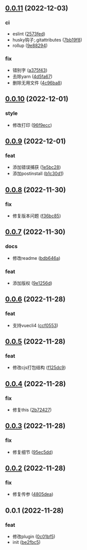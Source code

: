 ## [0.0.11](https://github.com/galaxy-s10/billd-html-webpack-plugin/compare/v0.0.10...v0.0.11) (2022-12-03)


### ci

* eslint ([2573fed](https://github.com/galaxy-s10/billd-html-webpack-plugin/commit/2573fed8e42c893d44490ec814729e318f93fa78))
* husky钩子;.gitattributes ([7bb19f8](https://github.com/galaxy-s10/billd-html-webpack-plugin/commit/7bb19f8b86b3e2bab5adf05ab324f763c3f0c510))
* rollup ([9e88294](https://github.com/galaxy-s10/billd-html-webpack-plugin/commit/9e8829430d7af591671e4466ec0f889018c31682))

### fix

* 错别字 ([a375f43](https://github.com/galaxy-s10/billd-html-webpack-plugin/commit/a375f43b35c57f952fce894ec4785272abfdb498))
* 去除yarn ([4d5fa67](https://github.com/galaxy-s10/billd-html-webpack-plugin/commit/4d5fa678084e808d997bfde9ea1f8966e738738b))
* 删除无用文件 ([4c96ba8](https://github.com/galaxy-s10/billd-html-webpack-plugin/commit/4c96ba89a8eeb6d9df0f6a98132fc426a3abdb26))



## [0.0.10](https://github.com/galaxy-s10/billd-html-webpack-plugin/compare/v0.0.9...v0.0.10) (2022-12-01)


### style

* 修改打印 ([96f9ecc](https://github.com/galaxy-s10/billd-html-webpack-plugin/commit/96f9ecc04e6535c046608a2a28df50ffb89f759b))



## [0.0.9](https://github.com/galaxy-s10/billd-html-webpack-plugin/compare/v0.0.8...v0.0.9) (2022-12-01)


### feat

* 添加错误捕获 ([1e5bc28](https://github.com/galaxy-s10/billd-html-webpack-plugin/commit/1e5bc288787204d0ad82aba2464ed2563260570a))
* 添加postinstall ([b1c30d1](https://github.com/galaxy-s10/billd-html-webpack-plugin/commit/b1c30d13e9b3978f43aeef551bf8af00d5b38bf1))



## [0.0.8](https://github.com/galaxy-s10/billd-html-webpack-plugin/compare/v0.0.7...v0.0.8) (2022-11-30)


### fix

* 修复版本问题 ([f36bc85](https://github.com/galaxy-s10/billd-html-webpack-plugin/commit/f36bc854f251b7c6e9ef8b7c85b9b2a171ad6719))



## [0.0.7](https://github.com/galaxy-s10/billd-html-webpack-plugin/compare/v0.0.6...v0.0.7) (2022-11-30)


### docs

* 修改readme ([bdb646a](https://github.com/galaxy-s10/billd-html-webpack-plugin/commit/bdb646a56083ce3be0309a4d3a357c201c627a88))

### feat

* 添加版权 ([9e1256d](https://github.com/galaxy-s10/billd-html-webpack-plugin/commit/9e1256dc7efd19a0a462347c023538aebf86df43))



## [0.0.6](https://github.com/galaxy-s10/billd-html-webpack-plugin/compare/v0.0.5...v0.0.6) (2022-11-28)


### feat

* 支持vuecli4 ([ccf0553](https://github.com/galaxy-s10/billd-html-webpack-plugin/commit/ccf0553466082d2fc310d6354836ba19b9acc1a8))



## [0.0.5](https://github.com/galaxy-s10/billd-html-webpack-plugin/compare/v0.0.4...v0.0.5) (2022-11-28)


### feat

* 修改cjs打包结构 ([f125dc9](https://github.com/galaxy-s10/billd-html-webpack-plugin/commit/f125dc939b15ebb791bea43d3882d4099fdfd5db))



## [0.0.4](https://github.com/galaxy-s10/billd-html-webpack-plugin/compare/v0.0.3...v0.0.4) (2022-11-28)


### fix

* 修复this ([2b72427](https://github.com/galaxy-s10/billd-html-webpack-plugin/commit/2b724275067dc06715fbf7b7b4046307f626c4d7))



## [0.0.3](https://github.com/galaxy-s10/billd-html-webpack-plugin/compare/v0.0.2...v0.0.3) (2022-11-28)


### fix

* 修复细节 ([95ec5dd](https://github.com/galaxy-s10/billd-html-webpack-plugin/commit/95ec5ddfef1bfdd629cb3d4d8a2e37f2985f71b9))



## [0.0.2](https://github.com/galaxy-s10/billd-html-webpack-plugin/compare/v0.0.1...v0.0.2) (2022-11-28)


### fix

* 修复传参 ([4805dea](https://github.com/galaxy-s10/billd-html-webpack-plugin/commit/4805dea7ca4e6b208aa86271580148fcec4dd0a5))



## 0.0.1 (2022-11-28)


### feat

* 修改plugin ([0c01bf5](https://github.com/galaxy-s10/billd-html-webpack-plugin/commit/0c01bf5111bda351ef8c6f9022006802bc705a00))
* init ([be2fbc5](https://github.com/galaxy-s10/billd-html-webpack-plugin/commit/be2fbc5678447d4e31f43f81b068506ce678431f))



